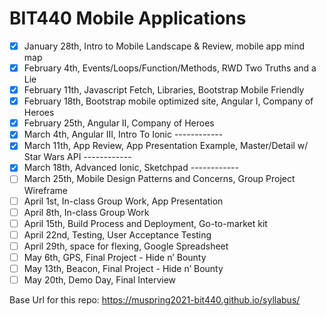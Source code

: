 # BIT440 Mobile Applications

- [X] January 28th, Intro to Mobile Landscape & Review, mobile app mind map
- [X] February 4th, Events/Loops/Function/Methods, RWD Two Truths and a Lie
- [X] February 11th, Javascript Fetch, Libraries, Bootstrap Mobile Friendly
- [X] February 18th, Bootstrap mobile optimized site, Angular I, Company of Heroes
- [X] February 25th, Angular II, Company of Heroes
- [X] March 4th, Angular III, Intro To Ionic ------------
- [X] March 11th, App Review, App Presentation Example, Master/Detail w/ Star Wars API  ------------
- [X] March 18th, Advanced Ionic, Sketchpad  ------------
- [ ] March 25th, Mobile Design Patterns and Concerns, Group Project Wireframe
- [ ] April 1st, In-class Group Work, App Presentation
- [ ] April 8th, In-class Group Work
- [ ] April 15th, Build Process and Deployment, Go-to-market kit
- [ ] April 22nd, Testing, User Acceptance Testing
- [ ] April 29th, space for flexing, Google Spreadsheet
- [ ] May 6th, GPS, Final Project - Hide n’ Bounty
- [ ] May 13th, Beacon, Final Project - Hide n’ Bounty
- [ ] May 20th, Demo Day, Final Interview

Base Url for this repo: https://muspring2021-bit440.github.io/syllabus/
